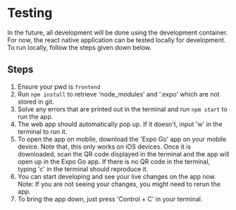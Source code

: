 # Testing

In the future, all development will be done using the development container. For now, the react native application can be tested locally for development.
To run locally, follow the steps given down below.

## Steps

1. Ensure your pwd is `frontend`
2. Run `npm install` to retrieve 'node_modules' and '.expo' which are not stored in git.
3. Solve any errors that are printed out in the terminal and run `npm start` to run the app.
4. The web app should automatically pop up. If it doesn't, input 'w' in the terminal to run it.
5. To open the app on mobile, download the 'Expo Go' app on your mobile device. Note that, this only works on iOS devices.
   Once it is downloaded, scan the QR code displayed in the terminal and the app will open up in the Expo Go app.
   If there is no QR code in the terminal, typing 'c' in the terminal should reproduce it.
6. You can start developing and see your live changes on the app now. Note: If you are not seeing your changes,
   you might need to rerun the app.
7. To bring the app down, just press 'Control + C' in your terminal.

